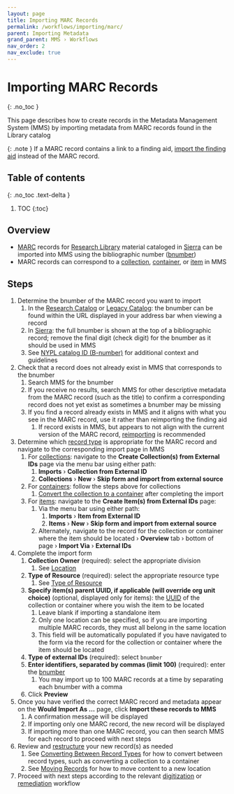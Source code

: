 ```yaml
---
layout: page
title: Importing MARC Records
permalink: /workflows/importing/marc/
parent: Importing Metadata
grand_parent: MMS › Workflows
nav_order: 2
nav_exclude: true
---
```


# Importing MARC Records
{: .no_toc }

This page describes how to create records in the Metadata Management System (MMS) by importing metadata from MARC records found in the Library catalog

{: .note }
If a MARC record contains a link to a finding aid, [import the finding aid](/metadata-documentation/workflows/importing/finding-aids) instead of the MARC record.

## Table of contents
{: .no_toc .text-delta }

1. TOC
{:toc}

## Overview

- [MARC](/metadata-documentation/resources/glossary/#machine-readable-cataloging) records for [Research Library](/metadata-documentation/resources/glossary/#research-libraries) material cataloged in [Sierra](/metadata-documentation/resources/glossary/#sierra) can be imported into MMS using the bibliographic number ([bnumber](/metadata-documentation/resources/glossary/#bnumber))
- MARC records can correspond to a [collection](/metadata-documentation/metadata/record-type/#collections), [container](/metadata-documentation/metadata/record-type/#containers), or [item](/metadata-documentation/metadata/record-type/#items) in MMS

## Steps

1. Determine the bnumber of the MARC record you want to import
   1. In the [Research Catalog](/metadata-documentation/resources/glossary/#research-catalog) or [Legacy Catalog](/metadata-documentation/resources/glossary/#legacy-catalog): the bnumber can be found within the URL displayed in your address bar when viewing a record
   1. In [Sierra](/metadata-documentation/resources/glossary/#sierra): the full bnumber is shown at the top of a bibliographic record; remove the final digit (check digit) for the bnumber as it should be used in MMS
   1. See [NYPL catalog ID (B-number)](/metadata-documentation/metadata/element/identifier/bnumber/) for additional context and guidelines
1. Check that a record does not already exist in MMS that corresponds to the bnumber
   1. Search MMS for the bnumber
   1. If you receive no results, search MMS for other descriptive metadata from the MARC record (such as the title) to confirm a corresponding record does not yet exist as sometimes a bnumber may be missing
   1. If you find a record already exists in MMS and it aligns with what you see in the MARC record, use it rather than reimporting the finding aid
      1. If record exists in MMS, but appears to not align with the current version of the MARC record, [reimporting](/metadata-documentation/workflows/remediation/reimporting/) is recommended
1. Determine which [record type](/metadata-documentation/metadata/record-type/) is appropriate for the MARC record and navigate to the corresponding import page in MMS
   1. For [collections](/metadata-documentation/metadata/record-type/#collections): navigate to the **Create Collection(s) from External IDs** page via the menu bar using either path:
      1. **Imports** › **Collection from External ID**
      1. **Collections** › **New** › **Skip form and import from external source**
   1. For [containers](/metadata-documentation/metadata/record-type/#containers): follow the steps above for collections
      1. [Convert the collection to a container](/metadata-documentation/workflows/remediation/restructuring/#converting-collections) after completing the import
   1. For [items](/metadata-documentation/metadata/record-type/#items): navigate to the **Create Item(s) from External IDs** page:
      1. Via the menu bar using either path:
         1. **Imports** › **Item from External ID**
         1. **Items** › **New** › **Skip form and import from external source**
      1. Alternately, navigate to the record for the collection or container where the item should be located › **Overview** tab › bottom of page › **Import Via** › **External IDs**
1. Complete the import form
   1. **Collection Owner** (required): select the appropriate division
      1. See [Location](/metadata-documentation/metadata/element/location/#nypl-divisioncollection)
   1. **Type of Resource** (required): select the appropriate resource type
      1. See [Type of Resource](/metadata-documentation/metadata/element/type-of-resource/)
   1. **Specify item(s) parent UUID, if applicable (will override org unit choice)** (optional, displayed only for items): the [UUID](/metadata-documentation/resources/glossary/#universally-unique-identifier) of the collection or container where you wish the item to be located
      1. Leave blank if importing a standalone item
      1. Only one location can be specified, so if you are importing multiple MARC records, they must all belong in the same location
      1. This field will be automatically populated if you have navigated to the form via the record for the collection or container where the item should be located
   1. **Type of external IDs** (required): select `bnumber`
   1. **Enter identifiers, separated by commas (limit 100)** (required): enter the [bnumber](/metadata-documentation/metadata/element/identifier/bnumber/)
      1. You may import up to 100 MARC records at a time by separating each bnumber with a comma
   1. Click **Preview**
1. Once you have verified the correct MARC record and metadata appear on the **Would Import As …** page, click **Import these records to MMS**
   1. A confirmation message will be displayed
   1. If importing only one MARC record, the new record will be displayed
   1. If importing more than one MARC record, you can then search MMS for each record to proceed with next steps
1. Review and [restructure](/metadata-documentation/workflows/remediation/restructuring/) your new record(s) as needed
   1. See [Converting Between Record Types](/metadata-documentation/workflows/remediation/restructuring/#converting-between-record-types) for how to convert between record types, such as converting a collection to a container
   1. See [Moving Records](/metadata-documentation/workflows/remediation/restructuring/#moving-records) for how to move content to a new location
1. Proceed with next steps according to the relevant [digitization](/metadata-documentation/workflows/digitization/) or [remediation](/metadata-documentation/workflows/remediation/) workflow